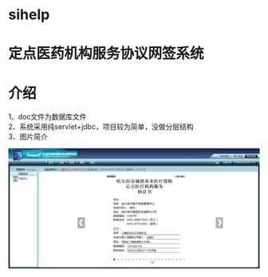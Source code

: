 # sihelp
定点医药机构服务协议网签系统
======
介绍
======
1、doc文件为数据库文件<br>
2、系统采用纯servlet+jdbc，项目较为简单，没做分层结构<br>
3、图片简介<br>

![](https://github.com/yinsehng/sihelp/blob/master/doc/image/Y1430_shouye.png)
